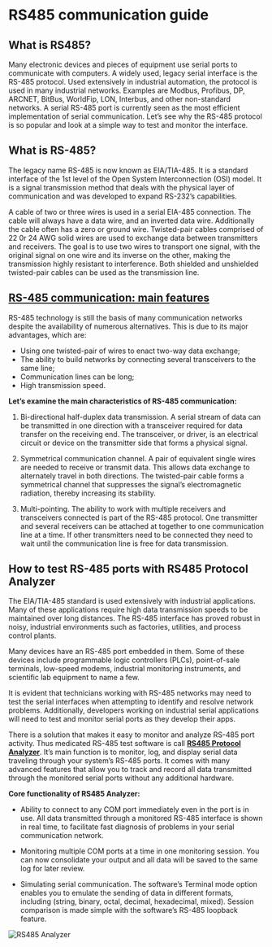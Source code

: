 **RS485 communication guide**
=============================

**What is RS485?**
------------------
Many electronic devices and pieces of equipment use serial ports to communicate with computers. A widely used, legacy serial interface is the RS-485 protocol. Used extensively in industrial automation, the protocol is used in many industrial networks. Examples are Modbus, Profibus, DP, ARCNET, BitBus, WorldFip, LON, Interbus, and other non-standard networks. A serial RS-485 port is currently seen as the most efficient implementation of serial communication. Let’s see why the RS-485 protocol is so popular and look at a simple way to test and monitor the interface.

**What is RS-485?**
-------------------

The legacy name RS-485 is now known as EIA/TIA-485. It is a standard interface of the 1st level of the Open System Interconnection (OSI) model. It is a signal transmission method that deals with the physical layer of communication and was developed to expand RS-232’s capabilities.

A cable of two or three wires is used in a serial EIA-485 connection. The cable will always have a data wire, and an inverted data wire. Additionally the cable often has a zero or ground wire. Twisted-pair cables comprised of 22 0r 24 AWG solid wires are used to exchange data between transmitters and receivers. The goal is to use two wires to transport one signal, with the original signal on one wire and its inverse on the other, making the transmission highly resistant to interference. Both shielded and unshielded twisted-pair cables can be used as the transmission line.

**[RS-485 communication: main features](https://www.eltima.com/article/rs485-communication-guide/)**
---------------------------------------

RS-485 technology is still the basis of many communication networks despite the availability of numerous alternatives. This is due to its major advantages, which are:

* Using one twisted-pair of wires to enact two-way data exchange;
* The ability to build networks by connecting several transceivers to the same line;
* Communication lines can be long;
* High transmission speed.

**Let’s examine the main characteristics of RS-485 communication:**

1. Bi-directional half-duplex data transmission. A serial stream of data can be transmitted in one direction with a transceiver required for data transfer on the receiving end. The transceiver, or driver, is an electrical circuit or device on the transmitter side that forms a physical signal.

2. Symmetrical communication channel. A pair of equivalent single wires are needed to receive or transmit data. This allows data exchange to alternately travel in both directions. The twisted-pair cable forms a symmetrical channel that suppresses the signal’s electromagnetic radiation, thereby increasing its stability.

3. Multi-pointing. The ability to work with multiple receivers and transceivers connected is part of the RS-485 protocol. One transmitter and several receivers can be attached at together to one communication line at a time. If other transmitters need to be connected they need to wait until the communication line is free for data transmission.

**How to test RS-485 ports with RS485 Protocol Analyzer**
---------------------------------------------------------

The EIA/TIA-485 standard is used extensively with industrial applications. Many of these applications require high data transmission speeds to be maintained over long distances. The RS-485 interface has proved robust in noisy, industrial environments such as factories, utilities, and process control plants.

Many devices have an RS-485 port embedded in them. Some of these devices include programmable logic controllers (PLCs), point-of-sale terminals, low-speed modems, industrial monitoring instruments, and scientific lab equipment to name a few.

It is evident that technicians working with RS-485 networks may need to test the serial interfaces when attempting to identify and resolve network problems. Additionally, developers working on industrial serial applications will need to test and monitor serial ports as they develop their apps.

There is a solution that makes it easy to monitor and analyze RS-485 port activity. Thus medicated RS-485 test software is call **[RS485 Protocol Analyzer](https://www.eltima.com/rs485-analyzer.html)**. It’s main function is to monitor, log, and display serial data traveling through your system’s RS-485 ports. It comes with many advanced features that allow you to track and record all data transmitted through the monitored serial ports without any additional hardware.

**Core functionality of RS485 Analyzer:**

 * Ability to connect to any COM port immediately even in the port is in use. All data transmitted through a monitored RS-485 interface is shown in real time, to facilitate fast diagnosis of problems in your serial communication network.

 * Monitoring multiple COM ports at a time in one monitoring session. You can now consolidate your output and all data will be saved to the same log for later review.

 * Simulating serial communication. The software’s Terminal mode option enables you to emulate the sending of data in different formats, including (string, binary, octal, decimal, hexadecimal, mixed). Session comparison is made simple with the software’s RS-485 loopback feature.
 
 ![RS485 Analyzer](https://www.eltima.com/imgnew/products/spm/splash/screen.png)

























